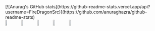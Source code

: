 <section>
  <div>
[![Anurag's GitHub stats](https://github-readme-stats.vercel.app/api?username=FireDragonSrc)](https://github.com/anuraghazra/github-readme-stats)
<div style="display:flex;">
  <img width="10%" src="https://cdn.jsdelivr.net/gh/devicons/devicon/icons/javascript/javascript-original.svg" />
  <img width="10%" src="https://cdn.jsdelivr.net/gh/devicons/devicon/icons/html5/html5-original.svg" />
  <img width="10%" src="https://cdn.jsdelivr.net/gh/devicons/devicon/icons/css3/css3-original.svg" />
  <img width="10%" src="https://cdn.jsdelivr.net/gh/devicons/devicon/icons/csharp/csharp-original.svg" />
  <img width="10%" src="https://cdn.jsdelivr.net/gh/devicons/devicon/icons/figma/figma-original.svg" />
</div>
</div>
<div>
  
</div>
</section>
